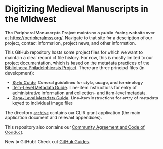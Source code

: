 # Digitizing Medieval Manuscripts in the Midwest

The Peripheral Manuscripts Project maintains a public-facing website over at <https://peripheralmss.org/>.
Navigate to that site for a description of our project, contact information, project news, and other information.

This GitHub repository hosts some project files for which we want to maintain a clear record of file history.
For now, this is mostly limited to our project documentation, which is based on the metadata practices of the [Bibliotheca Philadelphiensis Project](http://bibliophilly.pacscl.org/).
There are three principal files (in development): 

- [Style Guide](https://github.com/midwest-manuscripts/peripheralmss/blob/master/documentation/style-guide.md). General guidelines for style, usage, and terminology
- [Item-Level Metadata Guide](https://github.com/midwest-manuscripts/peripheralmss/blob/master/documentation/item-level-metadata-guide.md). Line-item instructions for entry of administrative information and collection- and item-level metadata.
- [Page-Level Metadata Guide](https://github.com/midwest-manuscripts/peripheralmss/blob/master/documentation/page-level-metadata-guide.md). Line-item instructions for entry of metadata keyed to individual image files

The directory [`archive`](https://github.com/midwest-manuscripts/peripheralmss/tree/master/archive) contains our CLIR grant application (the main application document and relevant appendices).

This repository also contains our [Community Agreement and Code of Conduct](https://github.com/midwest-manuscripts/peripheralmss/blob/master/code-of-conduct.md).

New to GitHub? Check out [GitHub Guides](https://guides.github.com/).